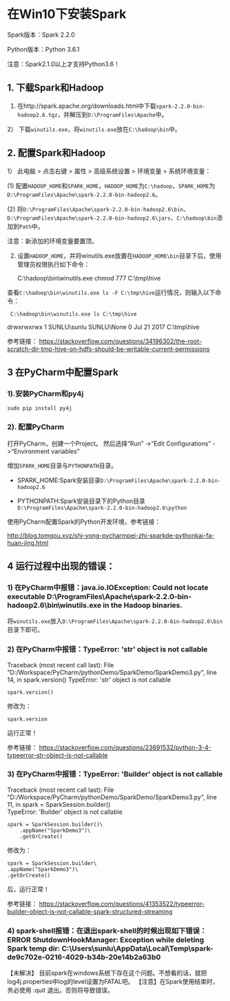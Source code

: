 # 在Win10下安装Spark

Spark版本：Spark 2.2.0

Python版本：Python 3.6.1

注意：Spark2.1.0以上才支持Python3.6！

## 1. 下载Spark和Hadoop

1) 在http://spark.apache.org/downloads.html中下载`spark-2.2.0-bin-hadoop2.6.tgz`，并解压到`D:\ProgramFiles\Apache`中。

2） 下载`winutils.exe`，将`winutils.exe`放在`C:\hadoop\bin`中。

## 2. 配置Spark和Hadoop

1） 此电脑 > 点击右键 > 属性 > 高级系统设置 > 环境变量 > 系统环境变量：

(1) 配置`HADOOP_HOME`和`SPARK_HOME`，`HADOOP_HOME`为`C:\hadoop`，`SPARK_HOME`为`D:\ProgramFiles\Apache\spark-2.2.0-bin-hadoop2.6`。

(2) 将`D:\ProgramFiles\Apache\spark-2.2.0-bin-hadoop2.6\bin`、`D:\ProgramFiles\Apache\spark-2.2.0-bin-hadoop2.6\jars`、`C:\hadoop\bin`添加到`Path`中。

注意：新添加的环境变量要置顶。

2) 设置`HADOOP_HOME`，并将winutils.exe放置在`HADOOP_HOME\bin`目录下后，使用管理员权限执行如下命令：


    C:\hadoop\bin\winutils.exe chmod 777 C:\tmp\hive

查看`C:\hadoop\bin\winutils.exe ls -F C:\tmp\hive`运行情况，则输入以下命令：

     C:\hadoop\bin\winutils.exe ls C:\tmp\hive
drwxrwxrwx 1 SUNLU\sunlu SUNLU\None 0 Jul 21 2017 C:\tmp\hive


参考链接：
https://stackoverflow.com/questions/34196302/the-root-scratch-dir-tmp-hive-on-hdfs-should-be-writable-current-permissions

## 3 在PyCharm中配置Spark

### 1).安装PyCharm和py4j

    sudo pip install py4j


### 2). 配置PyCharm

打开PyCharm，创建一个Project。 然后选择“Run” ->“Edit Configurations” ->“Environment variables” 

增加`SPARK_HOME`目录与`PYTHONPATH`目录。 

- SPARK_HOME:Spark安装目录`D:\ProgramFiles\Apache\spark-2.2.0-bin-hadoop2.6`

- PYTHONPATH:Spark安装目录下的Python目录`D:\ProgramFiles\Apache\spark-2.2.0-bin-hadoop2.6\python`


使用PyCharm配置Spark的Python开发环境，参考链接：

http://blog.tomgou.xyz/shi-yong-pycharmpei-zhi-sparkde-pythonkai-fa-huan-jing.html

## 4 运行过程中出现的错误：


### 1) 在PyCharm中报错：java.io.IOException: Could not locate executable D:\ProgramFiles\Apache\spark-2.2.0-bin-hadoop2.6\bin\winutils.exe in the Hadoop binaries.

将`winutils.exe`放入`D:\ProgramFiles\Apache\spark-2.2.0-bin-hadoop2.6\bin`目录下即可。

### 2) 在PyCharm中报错：TypeError: 'str' object is not callable
Traceback (most recent call last):
  File "D:/Workspace/PyCharm/pythonDemo/SparkDemo/SparkDemo3.py", line 14, in <module>
    spark.version()
TypeError: 'str' object is not callable

    spark.version()

修改为：

    spark.version
    
运行正常！

参考链接：
https://stackoverflow.com/questions/23691532/python-3-4-typeerror-str-object-is-not-callable


### 3) 在PyCharm中报错：TypeError: 'Builder' object is not callable

Traceback (most recent call last):
  File "D:/Workspace/PyCharm/pythonDemo/SparkDemo/SparkDemo3.py", line 11, in <module>
    spark = SparkSession.builder()\
TypeError: 'Builder' object is not callable

    spark = SparkSession.builder()\
        .appName("SparkDemo3")\
        .getOrCreate()
        
修改为：

    spark = SparkSession.builder\
    .appName("SparkDemo3")\
    .getOrCreate()
    
后，运行正常！

参考链接：
https://stackoverflow.com/questions/41353522/typeerror-builder-object-is-not-callable-spark-structured-streaming


### 4) spark-shell报错：在退出spark-shell的时候出现如下错误：ERROR ShutdownHookManager: Exception while deleting Spark temp dir: C:\Users\sunlu\AppData\Local\Temp\spark-de9c702e-0216-4029-b34b-20e14b2a63b0

【未解决】
目前spark在windows系统下存在这个问题。不想看的话，就把log4j.properties中log的level设置为FATAL吧。
【注意】在Spark使用结束时，务必使用 :quit 退出。否则将导致错误。